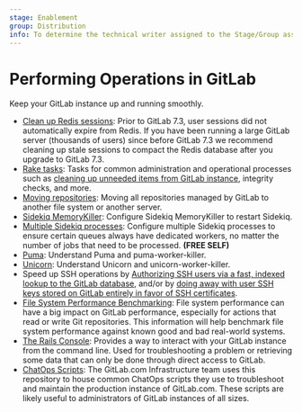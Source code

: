 ```yaml
---
stage: Enablement
group: Distribution
info: To determine the technical writer assigned to the Stage/Group associated with this page, see https://about.gitlab.com/handbook/engineering/ux/technical-writing/#assignments
---
```


# Performing Operations in GitLab

Keep your GitLab instance up and running smoothly.

- [Clean up Redis sessions](cleaning_up_redis_sessions.md): Prior to GitLab 7.3,
  user sessions did not automatically expire from Redis. If
  you have been running a large GitLab server (thousands of users) since before
  GitLab 7.3 we recommend cleaning up stale sessions to compact the Redis
  database after you upgrade to GitLab 7.3.
- [Rake tasks](../../raketasks/index.md): Tasks for common administration and operational processes such as
  [cleaning up unneeded items from GitLab instance](../../raketasks/cleanup.md), integrity checks,
  and more.
- [Moving repositories](moving_repositories.md): Moving all repositories managed
  by GitLab to another file system or another server.
- [Sidekiq MemoryKiller](sidekiq_memory_killer.md): Configure Sidekiq MemoryKiller
  to restart Sidekiq.
- [Multiple Sidekiq processes](extra_sidekiq_processes.md): Configure multiple Sidekiq processes to ensure certain queues always have dedicated workers, no matter the number of jobs that need to be processed. **(FREE SELF)**
- [Puma](puma.md): Understand Puma and puma-worker-killer.
- [Unicorn](unicorn.md): Understand Unicorn and unicorn-worker-killer.
- Speed up SSH operations by [Authorizing SSH users via a fast,
  indexed lookup to the GitLab database](fast_ssh_key_lookup.md), and/or
  by [doing away with user SSH keys stored on GitLab entirely in favor
  of SSH certificates](ssh_certificates.md).
- [File System Performance Benchmarking](filesystem_benchmarking.md): File system
  performance can have a big impact on GitLab performance, especially for actions
  that read or write Git repositories. This information will help benchmark
  file system performance against known good and bad real-world systems.
- [The Rails Console](rails_console.md): Provides a way to interact with your GitLab instance from the command line.
  Used for troubleshooting a problem or retrieving some data that can only be done through direct access to GitLab.
- [ChatOps Scripts](https://gitlab.com/gitlab-com/chatops): The GitLab.com Infrastructure team uses this repository to house
  common ChatOps scripts they use to troubleshoot and maintain the production instance of GitLab.com.
  These scripts are likely useful to administrators of GitLab instances of all sizes.
